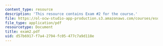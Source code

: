```yaml
---
content_type: resource
description: 'This resource contains Exam #2 for the course.'
file: https://ol-ocw-studio-app-production.s3.amazonaws.com/courses/esd-86-models-data-and-inference-for-socio-technical-systems-spring-2007/d57b6917f7a42794fc05477c7a9d118e_exam2.pdf
file_type: application/pdf
resourcetype: Document
title: exam2.pdf
uid: d57b6917-f7a4-2794-fc05-477c7a9d118e
---
```

